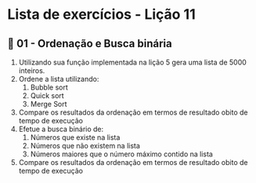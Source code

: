 # Lista de exercícios - Lição 11

## :star2: 01 - Ordenação e Busca binária

1. Utilizando sua função implementada na lição 5 gera uma lista de 5000 inteiros.
1. Ordene a lista utilizando:
    1. Bubble sort
    1. Quick sort
    1. Merge Sort
1. Compare os resultados da ordenação em termos de resultado obito de tempo de execução
1. Efetue a busca binário de:
    1. Números que existe na lista
    1. Números que não existem na lista
    1. Números maiores que o número máximo contido na lista 
1. Compare os resultados da ordenação em termos de resultado obito de tempo de execução